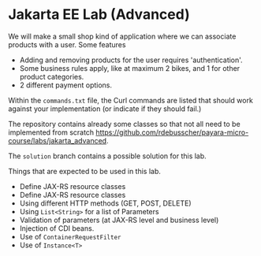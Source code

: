 # Jakarta EE Lab (Advanced)

We will make a small shop kind of application where we can associate products with a user.  Some features

- Adding and removing products for the user requires 'authentication'.
- Some business rules apply, like at maximum 2 bikes, and 1 for other product categories.
- 2 different payment options.

Within the `commands.txt` file, the Curl commands are listed that should work against your implementation (or indicate if they should fail.)

The repository contains already some classes so that not all need to be implemented from scratch
https://github.com/rdebusscher/payara-micro-course/labs/jakarta_advanced.

The `solution` branch contains a possible solution for this lab.

Things that are expected to be used in this lab.

- Define JAX-RS resource classes
- Define JAX-RS resource classes
- Using different HTTP methods (GET, POST, DELETE)
- Using `List<String>` for a list of Parameters
- Validation of parameters (at JAX-RS level and business level)
- Injection of CDI beans.
- Use of `ContainerRequestFilter`
- Use of `Instance<T>`
